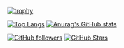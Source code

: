 [![trophy](https://github-profile-trophy.vercel.app/?username=Shirashoji)](https://github.com/ryo-ma/github-profile-trophy)

[![Top Langs](https://github-readme-stats.vercel.app/api/top-langs/?username=Shirashoji)](https://github.com/anuraghazra/github-readme-stats)
[![Anurag's GitHub stats](https://github-readme-stats.vercel.app/api?username=Shirashoji&show_icons=true&bg_color=30,e96443,904e95&title_color=fff&text_color=fff)](https://github.com/Shirashoji)

[![GitHub followers](https://img.shields.io/github/followers/Shirashoji?style=social)](https://github.com/Shirashoji)
[![GitHub Stars](https://img.shields.io/github/stars/Shirashoji?style=social)](https://github.com/Shirashoji)
